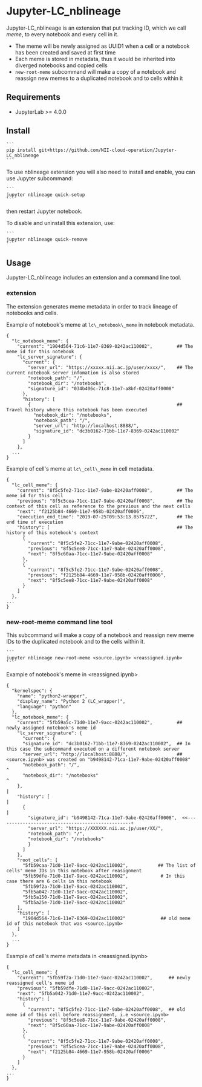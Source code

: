 # Jupyter-LC\_nblineage

Jupyter-LC\_nblineage is an extension that put tracking ID, which we call *meme*, to every notebook and every cell in it.
* The meme will be newly assigned as UUID1 when a cell or a notebook has been created and saved at first time
* Each meme is stored in metadata, thus it would be inherited into diverged notebooks and copied cells
* `new-root-meme` subcommand will make a copy of a notebook and reassign new memes to a duplicated notebook and to cells within it 

## Requirements

* JupyterLab >= 4.0.0

## Install

    ```
    pip install git+https://github.com/NII-cloud-operation/Jupyter-LC_nblineage
    ```

To use nblineage extension you will also need to install and enable, you can use Jupyter subcommand:

    ```
    jupyter nblineage quick-setup
    ```

then restart Jupyter notebook.

To disable and uninstall this extension, use:

    ```
    jupyter nblineage quick-remove
    ```

## Usage

Jupyter-LC\_nblineage includes an extension and a command line tool.

### extension

The extension generates meme metadata in order to track lineage of notebooks and cells.

Example of notebook's meme at `lc\_notebook\_meme` in notebook metadata.

```
{
  "lc_notebook_meme": {
    "current": "1904d564-71c6-11e7-8369-0242ac110002",         ## The meme id for this notebook
    "lc_server_signature": {
      "current": {
        "server_url": "https://xxxxx.nii.ac.jp/user/xxxx/",    ## The current notebook server infomation is also stored
        "notebook_path": "/",
        "notebook_dir": "/notebooks",
        "signature_id": "034b406c-71c8-11e7-a8bf-02420aff0008"
      },
      "history": [
        {                                                      ## Travel history where this notebook has been executed
          "notebook_dir": "/notebooks",
          "notebook_path": "/",
          "server_url": "http://localhost:8888/",
          "signature_id": "dc3b0162-71bb-11e7-8369-0242ac110002"
        }
      ]
    },
  ...
}
```

Example of cell's meme at `lc\_cell\_meme` in cell metadata.

```
{
  "lc_cell_meme": {
    "current": "8f5c5fe2-71cc-11e7-9abe-02420aff0008",         ## The meme id for this cell
    "previous": "8f5c5cea-71cc-11e7-9abe-02420aff0008",        ## The context of this cell as reference to the previous and the next cells
    "next": "f2125b84-4669-11e7-958b-02420aff0006",
    "execution_end_time": "2019-07-25T09:53:13.857572Z",       ## The end time of execution
    "history": [                                               ## The history of this notebook's context
      {
        "current": "8f5c5fe2-71cc-11e7-9abe-02420aff0008",
        "previous": "8f5c5ee8-71cc-11e7-9abe-02420aff0008",
        "next": "8f5c60aa-71cc-11e7-9abe-02420aff0008"
      },
      {
        "current": "8f5c5fe2-71cc-11e7-9abe-02420aff0008",
        "previous": "f2125b84-4669-11e7-958b-02420aff0006",
        "next": "8f5c5ee8-71cc-11e7-9abe-02420aff0008"
      }
    ]
  },
...
}
```

### new-root-meme command line tool

This subcommand will make a copy of a notebook and reassign new meme IDs to the duplicated notebook and to the cells within it.

    ```
    jupyter nblineage new-root-meme <source.ipynb> <reassigned.ipynb>
    ```

Example of notebook's meme in <reassigned.ipynb>

```
{
  "kernelspec": {
    "name": "python2-wrapper",
    "display_name": "Python 2 (LC_wrapper)",
    "language": "python"
  },
  "lc_notebook_meme": {
    "current": "5fb59a5c-71d0-11e7-9acc-0242ac110002",         ## newly assigned notebook's meme id
    "lc_server_signature": {
      "current": {
      "signature_id": "dc3b0162-71bb-11e7-8369-0242ac110002",  ## In this case the subcommand executed on a different notebook server
      "server_url": "http://localhost:8888/",                  ##   <source.ipynb> was created on "b9498142-71ca-11e7-9abe-02420aff0008"
      "notebook_path": "/",                                                                                         ^
      "notebook_dir": "/notebooks"                                                                                  ^
    },                                                                                                              |
    "history": [                                                                                                    |
      {                                                                                                             |
        "signature_id": "b9498142-71ca-11e7-9abe-02420aff0008",  <<-------------------------------------------------+
        "server_url": "https://XXXXXX.nii.ac.jp/user/XX/",
        "notebook_path": "/",
        "notebook_dir": "/notebooks"
        }
      ]
    },
    "root_cells": [
      "5fb59caa-71d0-11e7-9acc-0242ac110002",           ## The list of cells' meme IDs in this notebook after reasignment
      "5fb59dfe-71d0-11e7-9acc-0242ac110002",            # In this case there are 6 cells in this notebook
      "5fb59f2a-71d0-11e7-9acc-0242ac110002",
      "5fb5a042-71d0-11e7-9acc-0242ac110002",
      "5fb5a150-71d0-11e7-9acc-0242ac110002",
      "5fb5a25e-71d0-11e7-9acc-0242ac110002"
    ],
    "history": [
      "1904d564-71c6-11e7-8369-0242ac110002"             ## old meme id of this notebook that was <source.ipynb>
    ]
  },
  ...
}
```

Example of cell's meme metadata in <reassigned.ipynb>

```
{
  "lc_cell_meme": {
    "current": "5fb59f2a-71d0-11e7-9acc-0242ac110002",      ## newly reassigned cell's meme id
    "previous": "5fb59dfe-71d0-11e7-9acc-0242ac110002",
    "next": "5fb5a042-71d0-11e7-9acc-0242ac110002",
    "history": [
      {
        "current": "8f5c5fe2-71cc-11e7-9abe-02420aff0008",  ## old meme id of this cell before reassignment, i.e <source.ipynb>
        "previous": "8f5c5ee8-71cc-11e7-9abe-02420aff0008",
        "next": "8f5c60aa-71cc-11e7-9abe-02420aff0008"
      },
      {
        "current": "8f5c5fe2-71cc-11e7-9abe-02420aff0008",
        "previous": "8f5c5cea-71cc-11e7-9abe-02420aff0008",
        "next": "f2125b84-4669-11e7-958b-02420aff0006"
      }
    ]
  },
... 
}
```
